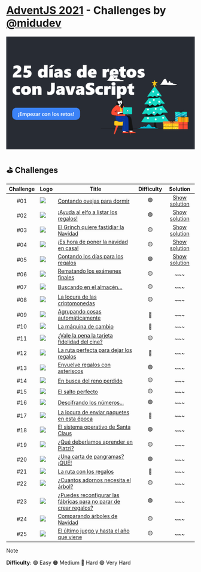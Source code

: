 # [AdventJS 2021][adventjs] - Challenges by [@midudev][midudev]

![AdventJS][adventjs-logo]

## ⛳ Challenges
| Challenge | Logo                                                                  |  Title                                                                    | Difficulty | Solution                          |
| :-------: | --------------------------------------------------------------------- | ------------------------------------------------------------------------- | :--------: | :-------------------------------: |
| #01       | <img src="https://2021.adventjs.dev/sheep.png" width="50"/>           | [Contando ovejas para dormir][01]                                         | 🟢        | [Show solution](./challenges/01/) |
| #02       | <img src="https://2021.adventjs.dev/elf.png" width="50"/>             | [¡Ayuda al elfo a listar los regalos!][02]                                | 🟢        | [Show solution](./challenges/02/) |
| #03       | <img src="https://2021.adventjs.dev/grinch.png" width="50"/>          | [El Grinch quiere fastidiar la Navidad][03]                               | 🟡        | [Show solution](./challenges/03/) |
| #04       | <img src="https://2021.adventjs.dev/xmas-tree.png" width="50"/>       | [¡Es hora de poner la navidad en casa!][04]                               | 🟡        | [Show solution](./challenges/04/) |
| #05       | <img src="https://2021.adventjs.dev/25-december.png" width="50"/>     | [Contando los días para los regalos][05]                                  | 🟢        | [Show solution](./challenges/05/) |
| #06       | <img src="https://2021.adventjs.dev/math.png" width="50"/>            | [Rematando los exámenes finales][06]                                      | 🟡        | ~~~                               |
| #07       | <img src="https://2021.adventjs.dev/shop.png" width="50"/>            | [Buscando en el almacén...][07]                                           | 🟡        | ~~~                               |
| #08       | <img src="https://2021.adventjs.dev/bitcoin.png" width="50"/>         | [La locura de las criptomonedas][08]                                      | 🟡        | ~~~                               |
| #09       | <img src="https://2021.adventjs.dev/package.png" width="50"/>         | [Agrupando cosas automáticamente][09]                                     | 🔴        | ~~~                               |
| #10       | <img src="https://2021.adventjs.dev/coins.png" width="50"/>           | [La máquina de cambio][10]                                                | 🔴        | ~~~                               |
| #11       | <img src="https://2021.adventjs.dev/cine.png" width="50"/>            | [¿Vale la pena la tarjeta fidelidad del cine?][11]                        | 🟡        | ~~~                               |
| #12       | <img src="https://2021.adventjs.dev/trineo.png" width="50"/>          | [La ruta perfecta para dejar los regalos][12]                             | 🔴        | ~~~                               |
| #13       | <img src="https://2021.adventjs.dev/gift.png" width="50"/>            | [Envuelve regalos con asteriscos][13]                                     | 🟢        | ~~~                               |
| #14       | <img src="https://2021.adventjs.dev/reindeer.png" width="50"/>        | [En busca del reno perdido][14]                                           | 🟡        | ~~~                               |
| #15       | <img src="https://2021.adventjs.dev/fly.png" width="50"/>             | [El salto perfecto][15]                                                   | 🟡        | ~~~                               |
| #16       | <img src="https://2021.adventjs.dev/roman.png" width="50"/>           | [Descifrando los números...][16]                                          | 🟢        | ~~~                               |
| #17       | <img src="https://2021.adventjs.dev/carrier.png" width="50"/>         | [La locura de enviar paquetes en esta época][17]                          | 🔴        | ~~~                               |
| #18       | <img src="https://2021.adventjs.dev/computer.png" width="50"/>        | [El sistema operativo de Santa Claus][18]                                 | 🟢        | ~~~                               |
| #19       | <img src="https://2021.adventjs.dev/platzi-regalo.png" width="50"/>   | [¿Qué deberíamos aprender en Platzi?][19]                                 | 🟡        | ~~~                               |
| #20       | <img src="https://2021.adventjs.dev/alphabet.png" width="50"/>        | [¿Una carta de pangramas? ¡QUÉ!][20]                                      | 🟢        | ~~~                               |
| #21       | <img src="https://2021.adventjs.dev/bag-gifts.png" width="50"/>       | [La ruta con los regalos][21]                                             | 🔴        | ~~~                               |
| #22       | <img src="https://2021.adventjs.dev/xmas-tree.png" width="50"/>       | [¿Cuantos adornos necesita el árbol?][22]                                 | 🟡        | ~~~                               |
| #23       | <img src="https://2021.adventjs.dev/factory.png" width="50"/>         | [¿Puedes reconfigurar las fábricas para no parar de crear regalos?][23]   | 🟣        | ~~~                               |
| #24       | <img src="https://2021.adventjs.dev/xmas-trees.png" width="50"/>      | [Comparando árboles de Navidad][24]                                       | 🟡        | ~~~                               |
| #25       | <img src="https://2021.adventjs.dev/mouse.png" width="50"/>           | [El último juego y hasta el año que viene][25]                            | 🟡        | ~~~                               |

> [!NOTE]
> **Difficulty**: 🟢 Easy 🟠 Medium 🔴 Hard 🟣 Very Hard


[midudev]: https://midu.dev
[adventjs]: https://2021.adventjs.dev/
[adventjs-logo]: /assets/banner_2021.png

[01]: https://adventjs.dev/challenges/01
[02]: https://adventjs.dev/challenges/02
[03]: https://adventjs.dev/challenges/03
[04]: https://adventjs.dev/challenges/04
[05]: https://adventjs.dev/challenges/05
[06]: https://adventjs.dev/challenges/06
[07]: https://adventjs.dev/challenges/07
[08]: https://adventjs.dev/challenges/08
[09]: https://adventjs.dev/challenges/09
[10]: https://adventjs.dev/challenges/10
[11]: https://adventjs.dev/challenges/11
[12]: https://adventjs.dev/challenges/12
[13]: https://adventjs.dev/challenges/13
[14]: https://adventjs.dev/challenges/14
[15]: https://adventjs.dev/challenges/15
[16]: https://adventjs.dev/challenges/16
[17]: https://adventjs.dev/challenges/17
[18]: https://adventjs.dev/challenges/18
[19]: https://adventjs.dev/challenges/19
[20]: https://adventjs.dev/challenges/20
[21]: https://adventjs.dev/challenges/21
[22]: https://adventjs.dev/challenges/22
[23]: https://adventjs.dev/challenges/23
[24]: https://adventjs.dev/challenges/24
[25]: https://adventjs.dev/challenges/25

